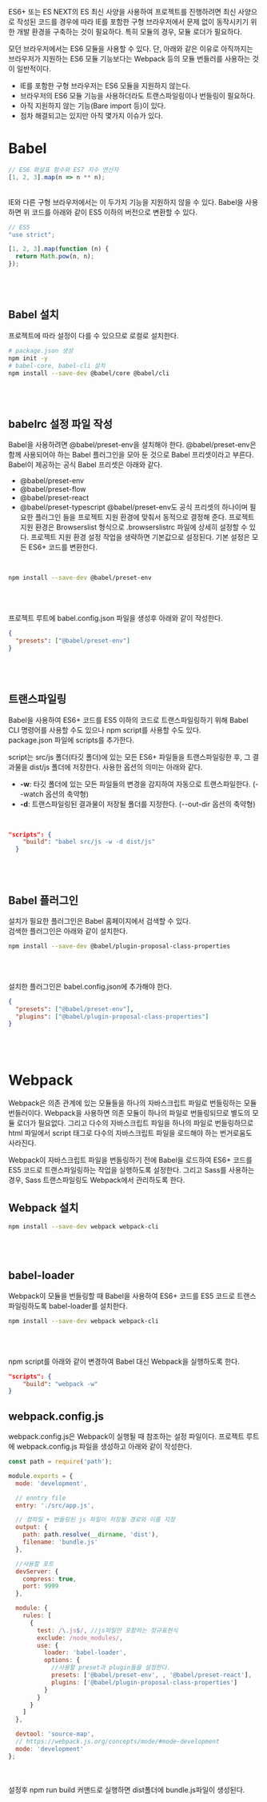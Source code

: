 ES6+ 또는 ES NEXT의 ES 최신 사양을 사용하여 프로젝트를 진행하려면 최신 사양으로 작성된 코드를 경우에 따라 IE를 포함한 구형 브라우저에서 문제 없이 동작시키기 위한 개발 환경을 구축하는 것이 필요하다. 특히 모듈의 경우, 모듈 로더가 필요하다.
<br/>

모던 브라우저에서는 ES6 모듈을 사용할 수 있다. 단, 아래와 같은 이유로 아직까지는 브라우저가 지원하는 ES6 모듈 기능보다는 Webpack 등의 모듈 번들러를 사용하는 것이 일반적이다.   

* IE를 포함한 구형 브라우저는 ES6 모듈을 지원하지 않는다.
* 브라우저의 ES6 모듈 기능을 사용하더라도 트랜스파일링이나 번들링이 필요하다.
* 아직 지원하지 않는 기능(Bare import 등)이 있다.
* 점차 해결되고는 있지만 아직 몇가지 이슈가 있다.

# Babel
```javascript
// ES6 화살표 함수와 ES7 지수 연산자
[1, 2, 3].map(n => n ** n);
```
<br/>
IE와 다른 구형 브라우저에서는 이 두가지 기능을 지원하지 않을 수 있다. Babel을 사용하면 위 코드를 아래와 같이 ES5 이하의 버전으로 변환할 수 있다.
<br/>

```javascript
// ES5
"use strict";

[1, 2, 3].map(function (n) {
  return Math.pow(n, n);
});
```
<br/>
<br/>

## Babel 설치
프로젝트에 따라 설정이 다를 수 있으므로 로컬로 설치한다.
<br/>

```bash
# package.json 생성
npm init -y
# babel-core, babel-cli 설치
npm install --save-dev @babel/core @babel/cli
```
<br/>
<br/>

## babelrc 설정 파일 작성
Babel을 사용하려면 @babel/preset-env을 설치해야 한다. @babel/preset-env은 함께 사용되어야 하는 Babel 플러그인을 모아 둔 것으로 Babel 프리셋이라고 부른다. Babel이 제공하는 공식 Babel 프리셋은 아래와 같다.

* @babel/preset-env
* @babel/preset-flow
* @babel/preset-react
* @babel/preset-typescript
@babel/preset-env도 공식 프리셋의 하나이며 필요한 플러그인 들을 프로젝트 지원 환경에 맞춰서 동적으로 결정해 준다. 프로젝트 지원 환경은 Browserslist 형식으로 .browserslistrc 파일에 상세히 설정할 수 있다. 프로젝트 지원 환경 설정 작업을 생략하면 기본값으로 설정된다. 기본 설정은 모든 ES6+ 코드를 변환한다.
<br/>

```bash
npm install --save-dev @babel/preset-env
```
<br/>
<br/>

프로젝트 루트에 babel.config.json 파일을 생성후 아래와 같이 작성한다.
```json
{
  "presets": ["@babel/preset-env"]
}
```
<br/>
<br/>

## 트랜스파일링
Babel을 사용하여 ES6+ 코드를 ES5 이하의 코드로 트랜스파일링하기 위해 Babel CLI 명령어를 사용할 수도 있으나 npm script를 사용할 수도 있다.   
package.json 파일에 scripts를 추가한다.
<br/>

script는 src/js 폴더(타깃 폴더)에 있는 모든 ES6+ 파일들을 트랜스파일링한 후, 그 결과물을 dist/js 폴더에 저장한다. 사용한 옵션의 의미는 아래와 같다.
* **-w**: 타깃 폴더에 있는 모든 파일들의 변경을 감지하여 자동으로 트랜스파일한다. (--watch 옵션의 축약형)
* **-d**: 트랜스파일링된 결과물이 저장될 폴더를 지정한다. (--out-dir 옵션의 축약형)
<br/>

```json
"scripts": {
    "build": "babel src/js -w -d dist/js"
  }
```
<br/>
<br/>

## Babel 플러그인
설치가 필요한 플러그인은 Babel 홈페이지에서 검색할 수 있다.   
검색한 플러그인은 아래와 같이 설치한다.
<br/>

```bash
npm install --save-dev @babel/plugin-proposal-class-properties
```
<br/>
<br/>

설치한 플러그인은 babel.config.json에 추가해야 한다.
<br/>

```json
{
  "presets": ["@babel/preset-env"],
  "plugins": ["@babel/plugin-proposal-class-properties"]
}
```
<br/>
<br/>

# Webpack
Webpack은 의존 관계에 있는 모듈들을 하나의 자바스크립트 파일로 번들링하는 모듈 번들러이다. Webpack을 사용하면 의존 모듈이 하나의 파일로 번들링되므로 별도의 모듈 로더가 필요없다. 그리고 다수의 자바스크립트 파일을 하나의 파일로 번들링하므로 html 파일에서 script 태그로 다수의 자바스크립트 파일을 로드해야 하는 번거로움도 사라진다.
<br/>

Webpack이 자바스크립트 파일을 번들링하기 전에 Babel을 로드하여 ES6+ 코드를 ES5 코드로 트랜스파일링하는 작업을 실행하도록 설정한다. 그리고 Sass를 사용하는 경우, Sass 트랜스파일링도 Webpack에서 관리하도록 한다.
<br/>

## Webpack 설치

```bash
npm install --save-dev webpack webpack-cli
```
<br/>
<br/>

## babel-loader
Webpack이 모듈을 번들링할 때 Babel을 사용하여 ES6+ 코드를 ES5 코드로 트랜스파일링하도록 babel-loader를 설치한다.
<br/>

```bash
npm install --save-dev webpack webpack-cli
```
<br/>
<br/>

npm script를 아래와 같이 변경하여 Babel 대신 Webpack을 실행하도록 한다.
<br/>

```json
"scripts": {
    "build": "webpack -w"
}
```

## webpack.config.js
webpack.config.js은 Webpack이 실행될 때 참조하는 설정 파일이다. 프로젝트 루트에 webpack.config.js 파일을 생성하고 아래와 같이 작성한다.
<br/>

```javascript
const path = require('path');

module.exports = {
  mode: 'development',

  // enntry file
  entry: './src/app.js',

  // 컴파일 + 번들링된 js 파일이 저장될 경로와 이름 지정
  output: {
    path: path.resolve(__dirname, 'dist'),
    filename: 'bundle.js'
  },

  //사용할 포트
  devServer: {
    compress: true,
    port: 9999
  },

  module: {
    rules: [
      {
        test: /\.js$/, //js파일만 포함하는 정규표현식
        exclude: /node_modules/,
        use: {
          loader: 'babel-loader',
          options: {
            //사용할 preset과 plugin들을 설정한다.
            presets: ['@babel/preset-env', , '@babel/preset-react'],
            plugins: ['@babel/plugin-proposal-class-properties']
          }
        }
      }
    ]
  },

  devtool: 'source-map',
  // https://webpack.js.org/concepts/mode/#mode-development
  mode: 'development'
};
```
<br/>
<br/>
설정후 npm run build 커맨드로 실행하면 dist폴더에 bundle.js파일이 생성된다.